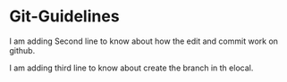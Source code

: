 # Git-Guidelines

I am adding Second line to know about how the edit and commit work on github.

I am adding third line to know about create the branch in th elocal.


